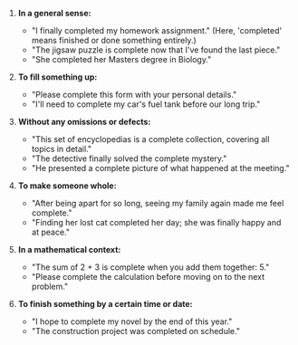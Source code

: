 1. **In a general sense:**
   - "I finally completed my homework assignment." (Here, 'completed' means finished or done something entirely.)
   - "The jigsaw puzzle is complete now that I've found the last piece."
   - "She completed her Masters degree in Biology."

2. **To fill something up:**
   - "Please complete this form with your personal details."
   - "I'll need to complete my car's fuel tank before our long trip."

3. **Without any omissions or defects:**
   - "This set of encyclopedias is a complete collection, covering all topics in detail."
   - "The detective finally solved the complete mystery."
   - "He presented a complete picture of what happened at the meeting."

4. **To make someone whole:**
   - "After being apart for so long, seeing my family again made me feel complete."
   - "Finding her lost cat completed her day; she was finally happy and at peace."

5. **In a mathematical context:**
   - "The sum of 2 + 3 is complete when you add them together: 5."
   - "Please complete the calculation before moving on to the next problem."

6. **To finish something by a certain time or date:**
   - "I hope to complete my novel by the end of this year."
   - "The construction project was completed on schedule."